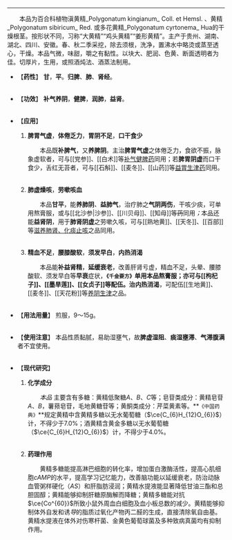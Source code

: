 ---
&emsp;&emsp;本品为百合科植物滇黄精_Polygonatum kingianum_ Coll. et Hemsl. 、黄精_Polygonatum sibiricum_ Red. 或多花黄精_Polygonatum cyrtonema_ Hua的干燥根茎。按形状不同，习称“大黄精”“鸡头黄精”“姜形黄精”。主产于贵州、湖南、湖北、四川、安徽。春、秋二季采挖，除去须根，洗净，置沸水中略烫或蒸至透心，干燥。本品气微，味甜，嚼之有黏性。以块大、肥润、色黄、断面透明者为佳。切厚片，生用，或照酒炖法、酒蒸法制用。

- 【**药性**】
	**甘**，**平**。**归脾**、**肺**、**肾经**。<br></br>

- 【**功效**】
	**补气养阴**，**健脾**，**润肺**，**益肾**。<br></br>

- 【**应用**】
	1. **脾胃气虚**，**体倦乏力**，**胃阴不足**，**口干食少**
		
		&emsp;&emsp;本品既**补脾气**，又**养脾阴**。主治**脾胃气虚**之体倦乏力，食欲不振，脉象虚软者，可与[[党参]]、[[白术]]等<ins>补气健脾药</ins>同用；若**脾胃阴虚**而口干食少，舌红无苔者，可与[[石斛]]、[[麦冬]]、[[山药]]等<ins>益胃生津药</ins>同用。<br></br>
	
	2. **肺虚燥咳**，**劳嗽咳血**
		
		&emsp;&emsp;本品**甘平**，能**养肺阴**<dfn>、</dfn>**益肺气**，治疗肺之**气阴两伤**，干咳少痰，可单用熬膏服，或与[[北沙参|沙参]]、[[川贝母]]、[[知母]]等~~药~~同用<dfn>；</dfn>本品还能**益肾阴**，用于**肺肾阴虚**之劳嗽久咳，可与[[熟地黄]]、[[天冬]]、[[百部]]等<ins>滋养肺肾、化痰止咳</ins>之品同用。<br></br>
	
	3. **精血不足**，**腰膝酸软**，**须发早白**，**内热消渴**
		
		&emsp;&emsp;本品能**补益肾精**，**延缓衰老**，改善肝肾亏虚，精血不足，头晕、腰膝酸软、须发早白等**早衰**症状，**`《千金要方》`**单用本品熬膏服；亦可与[[枸杞子]]、[[墨旱莲]]、[[女贞子]]等配伍。治**内热消渴**，可配伍[[生地黄]]、[[麦冬]]、[[天花粉]]等<ins>养阴生津</ins>之品。<br></br>

- 【**用法用量**】
	煎服，9～15g。<br></br>

- 【**使用注意**】
	本品性质黏腻，易助湿壅气，故**脾虚湿阻**、**痰湿壅滞**、**气滞腹满**者不宜使用。<br></br>

- 【**现代研究**】
	1. **化学成分**
		
		&emsp;&emsp;<dfn>本品       </dfn>主要含有多糖：黄精低聚糖$A$、$B$、$C$等；皂苷类成分：黄精皂苷$A$、$B$，薯蓣皂苷，毛地黄糖苷等；黄酮类成分：芹菜黄素等。**`《中国药典》`**规定黄精中含黄精多糖以无水葡萄糖（$\ce{C_{6}H_{12}O_{6}}$）计，不得少于7.0%；酒黄精含黄金多糖以无水葡萄糖（$\ce{C_{6}H_{12}O_{6}}$）计，不得少于4.0%。<br></br>
	
	2. **药理作用**
		
		&emsp;&emsp;黄精多糖能提高淋巴细胞的转化率，增加蛋白激酶活性，提高心肌细胞$cAMP$的水平，提高学习记忆能力，改善脑功能以延缓衰老，防治动脉血管粥样硬化（$AS$）和肝脂肪浸润；黄精水提液能显著降低甘油三酯和总胆固醇；黄精能够抑制肝糖原酶解而降糖；黄精多糖能对抗$\ce{Co^{60}}$所致小鼠外周血白细胞及血小板总数的减少。黄精能够抑制体外自发和诱<dfn>导</dfn>的脂质过氧化产物丙二醛的生成，直接清除氧自由基。黄精水提液在体外对伤寒杆菌、金黄色葡萄球菌及多种致病真菌均有抑制作用。